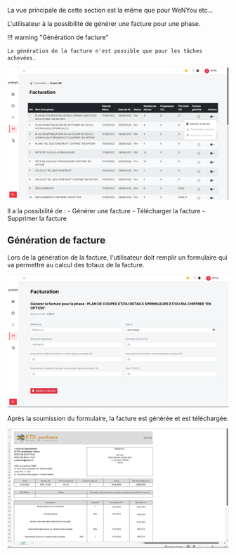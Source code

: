 La vue principale de cette section est la même que pour WeNYou etc...

L'utilisateur à la possibilité de générer une facture pour une phase.

!!! warning "Génération de facture"

    La génération de la facture n'est possible que pour les tâches achevées.

![facturation](../../img/functionnal-doc/facturation/phase.png)

Il a la possibilité de : 
    - Générer une facture
    - Télécharger la facture
    - Supprimer la facture

## Génération de facture

Lors de la génération de la facture, l'utilisateur doit remplir un formulaire qui va permettre au calcul des totaux de la facture.

![facturation](../../img/functionnal-doc/facturation/facturation.png)

Après la soumission du formulaire, la facture est générée et est téléchargée.

![facturation](../../img/functionnal-doc/facturation/facture-genere.png)





